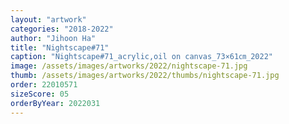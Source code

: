 ```yaml
---
layout: "artwork"
categories: "2018-2022"
author: "Jihoon Ha"
title: "Nightscape#71"
caption: "Nightscape#71_acrylic,oil on canvas_73×61㎝_2022"
image: /assets/images/artworks/2022/nightscape-71.jpg
thumb: /assets/images/artworks/2022/thumbs/nightscape-71.jpg
order: 22010571
sizeScore: 05
orderByYear: 2022031
---
```


